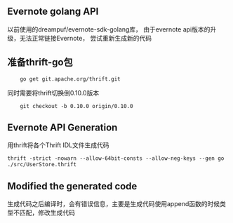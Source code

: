 Evernote golang API
---

以前使用的dreampuf/evernote-sdk-golang库， 由于evernote api版本的升级，无法正常链接Evernote，
尝试重新生成新的代码

## 准备thrift-go包
```
    go get git.apache.org/thrift.git
```
同时需要将thrift切换倒0.10.0版本    
```
    git checkout -b 0.10.0 origin/0.10.0
```

## Evernote API Generation
用thrift将各个Thrift IDL文件生成代码
```
thrift -strict -nowarn --allow-64bit-consts --allow-neg-keys --gen go ./src/UserStore.thrift
```

## Modified the generated code  
生成代码之后编译时，会有错误信息，主要是生成代码使用append函数的时候类型不匹配，修改生成代码

##

